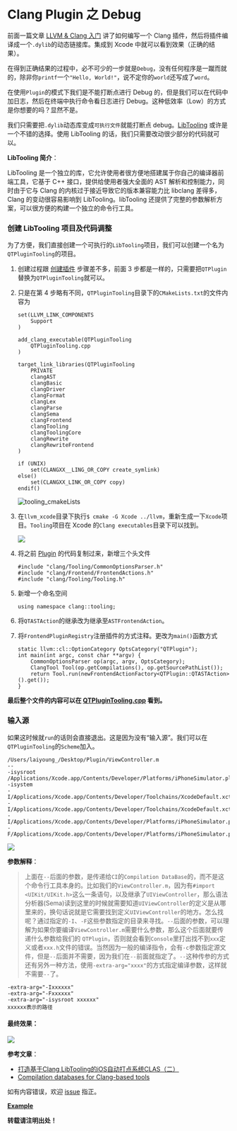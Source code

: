 # Clang Plugin 之 Debug

前面一篇文章 [LLVM & Clang 入门](https://github.com/CYBoys/Blogs/blob/master/LLVM_Clang/LLVM%20%26%20Clang%20%E5%85%A5%E9%97%A8.md) 讲了如何编写一个 Clang 插件，然后将插件编译成一个`.dylib`的动态链接库。集成到 Xcode 中就可以看到效果（正确的结果）。

在得到正确结果的过程中，必不可少的一步就是`Debug`，没有任何程序是一蹴而就的，除非你`printf`一个`"Hello, World!"`，说不定你的`world`还写成了`word`。

在使用`Plugin`的模式下我们是不能打断点进行 Debug 的，但是我们可以在代码中加日志，然后在终端中执行命令看日志进行 Debug。这种低效率（Low）的方式是你想要的吗？显然不是。

我们只需要把`.dylib`动态库变成`可执行文件`就能打断点 debug。[LibTooling](https://clang.llvm.org/docs/LibTooling.html) 或许是一个不错的选择。使用 LibTooling 的话，我们只需要改动很少部分的代码就可以。

**LibTooling 简介**：

LibTooling 是一个独立的库，它允许使用者很方便地搭建属于你自己的编译器前端工具，它基于 C++ 接口，提供给使用者强大全面的 AST 解析和控制能力，同时由于它与 Clang 的内核过于接近导致它的版本兼容能力比 libclang 差得多，Clang 的变动很容易影响到 LibTooling。libTooling 还提供了完整的参数解析方案，可以很方便的构建一个独立的命令行工具。

### 创建 LibTooling 项目及代码调整

为了方便，我们直接创建一个可执行的`LibTooling`项目，我们可以创建一个名为`QTPluginTooling`的项目。

1. 创建过程跟 [创建插件](https://github.com/CYBoys/Blogs/blob/master/LLVM_Clang/LLVM%20%26%20Clang%20%E5%85%A5%E9%97%A8.md#create_plugin) 步骤差不多，前面 3 步都是一样的，只需要把`QTPlugin`替换为`QTPluginTooling`就可以。

2. 只是在第 4 步略有不同，`QTPluginTooling`目录下的`CMakeLists.txt`的文件内容为

    ```
    set(LLVM_LINK_COMPONENTS
        Support
    )
    
    add_clang_executable(QTPluginTooling
        QTPluginTooling.cpp
    )
    
    target_link_libraries(QTPluginTooling
        PRIVATE
        clangAST
        clangBasic
        clangDriver
        clangFormat
        clangLex
        clangParse
        clangSema
        clangFrontend
        clangTooling
        clangToolingCore
        clangRewrite
        clangRewriteFrontend
    )
    
    if (UNIX)
        set(CLANGXX__LING_OR_COPY create_symlink)
    else()
        set(CLANGXX_LINK_OR_COPY copy)
    endif()
    ```
    
    ![tooling_cmakeLists](https://raw.githubusercontent.com/CYBoys/Blogs/master/Pic/clang_tooling_cmakelists.png)

3. 在`llvm_xcode`目录下执行`$ cmake -G Xcode ../llvm`，重新生成一下`Xcode`项目。`Tooling`项目在 Xcode 的`Clang executables`目录下可以找到。

    ![](https://raw.githubusercontent.com/CYBoys/Blogs/master/Pic/clang_executables_tooling.png)

4. 将之前 [Plugin](https://github.com/CYBoys/Blogs/blob/master/LLVM_Clang/Examples/QTPlugin/QTPlugin.cpp) 的代码复制过来，新增三个头文件

    ```
    #include "clang/Tooling/CommonOptionsParser.h"
    #include "clang/Frontend/FrontendActions.h"
    #include "clang/Tooling/Tooling.h"
    ```

5. 新增一个命名空间

    ```
    using namespace clang::tooling;
    ```

6. 将`QTASTAction`的继承改为继承至`ASTFrontendAction`。

7. 将`FrontendPluginRegistry`注册插件的方式注释。更改为`main()`函数方式

    ```
    static llvm::cl::OptionCategory OptsCategory("QTPlugin");
    int main(int argc, const char **argv) {
        CommonOptionsParser op(argc, argv, OptsCategory);
        ClangTool Tool(op.getCompilations(), op.getSourcePathList());
        return Tool.run(newFrontendActionFactory<QTPlugin::QTASTAction>().get());
    }
    ```

**最后整个文件的内容可以在 [QTPluginTooling.cpp](https://github.com/CYBoys/Blogs/blob/master/LLVM_Clang/Examples/QTPluginTooling/QTPluginTooling.cpp) 看到。**


### 输入源

如果这时候就`run`的话则会直接退出。这是因为没有“输入源”。我们可以在`QTPluginTooling`的`Scheme`加入。

```
/Users/laiyoung_/Desktop/Plugin/ViewController.m
--
-isysroot
/Applications/Xcode.app/Contents/Developer/Platforms/iPhoneSimulator.platform/Developer/SDKs/iPhoneSimulator.sdk
-isystem
-I/Applications/Xcode.app/Contents/Developer/Toolchains/XcodeDefault.xctoolchain/usr/lib/clang/10.0.0/include
-I/Applications/Xcode.app/Contents/Developer/Toolchains/XcodeDefault.xctoolchain/usr/include/c++/v1
-I/Applications/Xcode.app/Contents/Developer/Platforms/iPhoneSimulator.platform/Developer/SDKs/iPhoneSimulator.sdk/usr/include
-F/Applications/Xcode.app/Contents/Developer/Platforms/iPhoneSimulator.platform/Developer/SDKs/iPhoneSimulator.sdk/System/Library/Frameworks
```

![](https://raw.githubusercontent.com/CYBoys/Blogs/master/Pic/clang_tooling_xcode_schene_arguments.png)

**参数解释**：

> 上面在`--`后面的参数，是传递给`CI`的`Compilation DataBase`的，而不是这个命令行工具本身的。比如我们的`ViewController.m`，因为有`#import <UIKit/UIKit.h>`这么一条语句，以及继承了`UIViewController`，那么语法分析器(Sema)读到这里的时候就需要知道`UIViewController`的定义是从哪里来的，换句话说就是它需要找到定义`UIViewController`的地方。怎么找呢？通过指定的`-I`、`-F`这些参数指定的目录来寻找。`--`后面的参数，可以理解为如果你要编译`ViewController.m`需要什么参数，那么这个后面就要传递什么参数给我们的 `QTPlugin`，否则就会看到`Console`里打出找不到`xxx`定义或者`xxx.h`文件的错误。当然因为一般的编译指令，会有`-c`参数指定源文件，但是`--`后面并不需要，因为我们在`--`前面就指定了。`--`这种传参的方式还有另外一种方法，使用`-extra-arg="xxxx"`的方式指定编译参数，这样就不需要`--`了。

```
-extra-arg="-Ixxxxxx"
-extra-arg="-Fxxxxxx"
-extra-arg="-isysroot xxxxxx"
xxxxxx表示的路径
```

#### 最终效果：

![](https://raw.githubusercontent.com/CYBoys/Blogs/master/Pic/clang_tooling_debuging.png)

**参考文章**：

* [打造基于Clang LibTooling的iOS自动打点系统CLAS（二）](https://www.jianshu.com/p/01c988cae897)
* [Compilation databases for Clang-based tools](https://eli.thegreenplace.net/2014/05/21/compilation-databases-for-clang-based-tools)

如有内容错误，欢迎 [issue](https://github.com/CYBoys/Blogs/issues/new) 指正。

**[Example](https://github.com/CYBoys/Blogs/tree/master/LLVM_Clang/Examples/QTPluginTooling)**

**转载请注明出处！**


